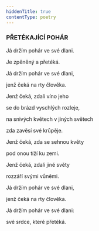 ```yaml
---
hiddenTitle: true
contentType: poetry
---
```


<section>

### PŘETÉKAJÍCÍ POHÁR

Já držím pohár ve své dlani. 

Je zpěněný a přetéká. 

Já držím pohár ve své dlani, 

jenž čeká na rty člověka.

</section>

<section>

Jenž čeká, zdali víno jeho 

se do brázd vyschlých rozleje, 

na snivých květech v jiných světech 

zda zavěsí své krůpěje.

</section>

<section>

Jenž čeká, zda se sehnou květy 

pod onou tíží ku zemi. 

Jenž čeká, zdali jiné světy 

rozzáří svými vůněmi.

</section>

<section>

Já držím pohár ve své dlani, 

jenž čeká na rty člověka. 

Já držím pohár ve své dlani: 

své srdce, které přetéká.

</section>
